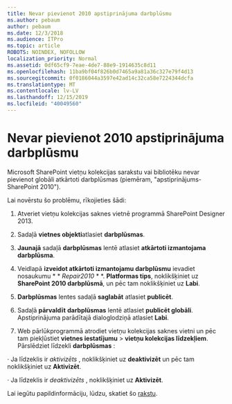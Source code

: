 ```yaml
---
title: Nevar pievienot 2010 apstiprinājuma darbplūsmu
ms.author: pebaum
author: pebaum
ms.date: 12/3/2018
ms.audience: ITPro
ms.topic: article
ROBOTS: NOINDEX, NOFOLLOW
localization_priority: Normal
ms.assetid: 0df65cf9-7eae-4de7-88e9-1914635c8d11
ms.openlocfilehash: 11ba9bf04f826b0d7465a9a81a36c327e79f4d13
ms.sourcegitcommit: 0f0186044a3597e42ad14c32ca58e7224344dcfa
ms.translationtype: MT
ms.contentlocale: lv-LV
ms.lasthandoff: 12/15/2019
ms.locfileid: "40049560"
---
```

# <a name="unable-to-add-2010-approval-workflow"></a>Nevar pievienot 2010 apstiprinājuma darbplūsmu

Microsoft SharePoint vietņu kolekcijas sarakstu vai bibliotēku nevar pievienot globāli atkārtoti darbplūsmas (piemēram, "apstiprinājums-SharePoint 2010").
  
Lai novērstu šo problēmu, rīkojieties šādi: 
  
1. Atveriet vietņu kolekcijas saknes vietnē programmā SharePoint Designer 2013.
  
2. Sadaļā **vietnes objekti**atlasiet **darbplūsmas**. 
  
3. **Jaunajā** sadaļā **darbplūsmas** lentē atlasiet **atkārtoti izmantojama darbplūsma**. 
  
4. Veidlapā **izveidot atkārtoti izmantojamu darbplūsmu** ievadiet nosaukumu * * *Repair2010* * *. **Platformas tips**, noklikšķiniet uz **SharePoint 2010 darbplūsmā**, un pēc tam noklikšķiniet uz **Labi**. 
  
1. **Darbplūsmas** lentes sadaļā **saglabāt** atlasiet **publicēt**. 
  
2. Sadaļā **pārvaldīt** **darbplūsmas** lentē atlasiet **publicēt globāli**. Apstiprinājuma parādītajā dialoglodziņā atlasiet **Labi**. 
  
3. Web pārlūkprogrammā atrodiet vietņu kolekcijas saknes vietni un pēc tam piekļūstiet **vietnes iestatījumu** \> **vietņu kolekcijas līdzekļiem**. Pārslēdziet līdzekli **darbplūsmas** : 
  
· Ja līdzeklis ir *aktivizēts* , noklikšķiniet uz **deaktivizēt** un pēc tam noklikšķiniet uz **Aktivizēt**. 
  
· Ja līdzeklis ir *deaktivizēts* , noklikšķiniet uz **Aktivizēt**. 
  
Lai iegūtu papildinformāciju, lūdzu, skatiet šo [rakstu](https://go.microsoft.com/fwlink/?linkid=2047770&amp;clcid=0x409).
  

